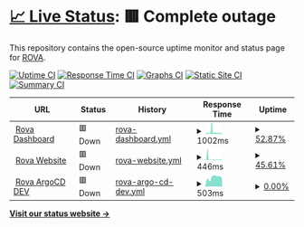 # [📈 Live Status](https://roava.github.io/rova-uptime-checks/): <!--live status--> **🟥 Complete outage**

This repository contains the open-source uptime monitor and status page for [ROVA](https://roava.github.io/rova-uptime-checks/).

[![Uptime CI](https://github.com/roava/rova-uptime-checks/workflows/Uptime%20CI/badge.svg)](https://github.com/roava/rova-uptime-checks/actions?query=workflow%3A%22Uptime+CI%22)
[![Response Time CI](https://github.com/roava/rova-uptime-checks/workflows/Response%20Time%20CI/badge.svg)](https://github.com/roava/rova-uptime-checks/actions?query=workflow%3A%22Response+Time+CI%22)
[![Graphs CI](https://github.com/roava/rova-uptime-checks/workflows/Graphs%20CI/badge.svg)](https://github.com/roava/rova-uptime-checks/actions?query=workflow%3A%22Graphs+CI%22)
[![Static Site CI](https://github.com/roava/rova-uptime-checks/workflows/Static%20Site%20CI/badge.svg)](https://github.com/roava/rova-uptime-checks/actions?query=workflow%3A%22Static+Site+CI%22)
[![Summary CI](https://github.com/roava/rova-uptime-checks/workflows/Summary%20CI/badge.svg)](https://github.com/roava/rova-uptime-checks/actions?query=workflow%3A%22Summary+CI%22)

<!--start: status pages-->
<!-- This summary is generated by Upptime (https://github.com/upptime/upptime) -->
<!-- Do not edit this manually, your changes will be overwritten -->
<!-- prettier-ignore -->
| URL | Status | History | Response Time | Uptime |
| --- | ------ | ------- | ------------- | ------ |
| <img alt="" src="https://icons.duckduckgo.com/ip3/dashboard.dev.getrova.io.ico" height="13"> [Rova Dashboard](https://dashboard.dev.getrova.io) | 🟥 Down | [rova-dashboard.yml](https://github.com/roava/rova-uptime-checks/commits/HEAD/history/rova-dashboard.yml) | <details><summary><img alt="Response time graph" src="./graphs/rova-dashboard/response-time-week.png" height="20"> 1002ms</summary><br><a href="https://roava.github.io/rova-uptime-checks/history/rova-dashboard"><img alt="Response time 876" src="https://img.shields.io/endpoint?url=https%3A%2F%2Fraw.githubusercontent.com%2Froava%2Frova-uptime-checks%2FHEAD%2Fapi%2Frova-dashboard%2Fresponse-time.json"></a><br><a href="https://roava.github.io/rova-uptime-checks/history/rova-dashboard"><img alt="24-hour response time 441" src="https://img.shields.io/endpoint?url=https%3A%2F%2Fraw.githubusercontent.com%2Froava%2Frova-uptime-checks%2FHEAD%2Fapi%2Frova-dashboard%2Fresponse-time-day.json"></a><br><a href="https://roava.github.io/rova-uptime-checks/history/rova-dashboard"><img alt="7-day response time 1002" src="https://img.shields.io/endpoint?url=https%3A%2F%2Fraw.githubusercontent.com%2Froava%2Frova-uptime-checks%2FHEAD%2Fapi%2Frova-dashboard%2Fresponse-time-week.json"></a><br><a href="https://roava.github.io/rova-uptime-checks/history/rova-dashboard"><img alt="30-day response time 876" src="https://img.shields.io/endpoint?url=https%3A%2F%2Fraw.githubusercontent.com%2Froava%2Frova-uptime-checks%2FHEAD%2Fapi%2Frova-dashboard%2Fresponse-time-month.json"></a><br><a href="https://roava.github.io/rova-uptime-checks/history/rova-dashboard"><img alt="1-year response time 876" src="https://img.shields.io/endpoint?url=https%3A%2F%2Fraw.githubusercontent.com%2Froava%2Frova-uptime-checks%2FHEAD%2Fapi%2Frova-dashboard%2Fresponse-time-year.json"></a></details> | <details><summary><a href="https://roava.github.io/rova-uptime-checks/history/rova-dashboard">52.87%</a></summary><a href="https://roava.github.io/rova-uptime-checks/history/rova-dashboard"><img alt="All-time uptime 49.19%" src="https://img.shields.io/endpoint?url=https%3A%2F%2Fraw.githubusercontent.com%2Froava%2Frova-uptime-checks%2FHEAD%2Fapi%2Frova-dashboard%2Fuptime.json"></a><br><a href="https://roava.github.io/rova-uptime-checks/history/rova-dashboard"><img alt="24-hour uptime 7.84%" src="https://img.shields.io/endpoint?url=https%3A%2F%2Fraw.githubusercontent.com%2Froava%2Frova-uptime-checks%2FHEAD%2Fapi%2Frova-dashboard%2Fuptime-day.json"></a><br><a href="https://roava.github.io/rova-uptime-checks/history/rova-dashboard"><img alt="7-day uptime 52.87%" src="https://img.shields.io/endpoint?url=https%3A%2F%2Fraw.githubusercontent.com%2Froava%2Frova-uptime-checks%2FHEAD%2Fapi%2Frova-dashboard%2Fuptime-week.json"></a><br><a href="https://roava.github.io/rova-uptime-checks/history/rova-dashboard"><img alt="30-day uptime 49.19%" src="https://img.shields.io/endpoint?url=https%3A%2F%2Fraw.githubusercontent.com%2Froava%2Frova-uptime-checks%2FHEAD%2Fapi%2Frova-dashboard%2Fuptime-month.json"></a><br><a href="https://roava.github.io/rova-uptime-checks/history/rova-dashboard"><img alt="1-year uptime 49.19%" src="https://img.shields.io/endpoint?url=https%3A%2F%2Fraw.githubusercontent.com%2Froava%2Frova-uptime-checks%2FHEAD%2Fapi%2Frova-dashboard%2Fuptime-year.json"></a></details>
| <img alt="" src="https://icons.duckduckgo.com/ip3/dev.getrova.com.ico" height="13"> [Rova Website](https://dev.getrova.com) | 🟥 Down | [rova-website.yml](https://github.com/roava/rova-uptime-checks/commits/HEAD/history/rova-website.yml) | <details><summary><img alt="Response time graph" src="./graphs/rova-website/response-time-week.png" height="20"> 446ms</summary><br><a href="https://roava.github.io/rova-uptime-checks/history/rova-website"><img alt="Response time 796" src="https://img.shields.io/endpoint?url=https%3A%2F%2Fraw.githubusercontent.com%2Froava%2Frova-uptime-checks%2FHEAD%2Fapi%2Frova-website%2Fresponse-time.json"></a><br><a href="https://roava.github.io/rova-uptime-checks/history/rova-website"><img alt="24-hour response time 376" src="https://img.shields.io/endpoint?url=https%3A%2F%2Fraw.githubusercontent.com%2Froava%2Frova-uptime-checks%2FHEAD%2Fapi%2Frova-website%2Fresponse-time-day.json"></a><br><a href="https://roava.github.io/rova-uptime-checks/history/rova-website"><img alt="7-day response time 446" src="https://img.shields.io/endpoint?url=https%3A%2F%2Fraw.githubusercontent.com%2Froava%2Frova-uptime-checks%2FHEAD%2Fapi%2Frova-website%2Fresponse-time-week.json"></a><br><a href="https://roava.github.io/rova-uptime-checks/history/rova-website"><img alt="30-day response time 796" src="https://img.shields.io/endpoint?url=https%3A%2F%2Fraw.githubusercontent.com%2Froava%2Frova-uptime-checks%2FHEAD%2Fapi%2Frova-website%2Fresponse-time-month.json"></a><br><a href="https://roava.github.io/rova-uptime-checks/history/rova-website"><img alt="1-year response time 796" src="https://img.shields.io/endpoint?url=https%3A%2F%2Fraw.githubusercontent.com%2Froava%2Frova-uptime-checks%2FHEAD%2Fapi%2Frova-website%2Fresponse-time-year.json"></a></details> | <details><summary><a href="https://roava.github.io/rova-uptime-checks/history/rova-website">45.61%</a></summary><a href="https://roava.github.io/rova-uptime-checks/history/rova-website"><img alt="All-time uptime 59.90%" src="https://img.shields.io/endpoint?url=https%3A%2F%2Fraw.githubusercontent.com%2Froava%2Frova-uptime-checks%2FHEAD%2Fapi%2Frova-website%2Fuptime.json"></a><br><a href="https://roava.github.io/rova-uptime-checks/history/rova-website"><img alt="24-hour uptime 36.31%" src="https://img.shields.io/endpoint?url=https%3A%2F%2Fraw.githubusercontent.com%2Froava%2Frova-uptime-checks%2FHEAD%2Fapi%2Frova-website%2Fuptime-day.json"></a><br><a href="https://roava.github.io/rova-uptime-checks/history/rova-website"><img alt="7-day uptime 45.61%" src="https://img.shields.io/endpoint?url=https%3A%2F%2Fraw.githubusercontent.com%2Froava%2Frova-uptime-checks%2FHEAD%2Fapi%2Frova-website%2Fuptime-week.json"></a><br><a href="https://roava.github.io/rova-uptime-checks/history/rova-website"><img alt="30-day uptime 59.90%" src="https://img.shields.io/endpoint?url=https%3A%2F%2Fraw.githubusercontent.com%2Froava%2Frova-uptime-checks%2FHEAD%2Fapi%2Frova-website%2Fuptime-month.json"></a><br><a href="https://roava.github.io/rova-uptime-checks/history/rova-website"><img alt="1-year uptime 59.90%" src="https://img.shields.io/endpoint?url=https%3A%2F%2Fraw.githubusercontent.com%2Froava%2Frova-uptime-checks%2FHEAD%2Fapi%2Frova-website%2Fuptime-year.json"></a></details>
| <img alt="" src="https://icons.duckduckgo.com/ip3/argocd.dev.getrova.io.ico" height="13"> [Rova ArgoCD DEV](https://argocd.dev.getrova.io) | 🟥 Down | [rova-argo-cd-dev.yml](https://github.com/roava/rova-uptime-checks/commits/HEAD/history/rova-argo-cd-dev.yml) | <details><summary><img alt="Response time graph" src="./graphs/rova-argo-cd-dev/response-time-week.png" height="20"> 503ms</summary><br><a href="https://roava.github.io/rova-uptime-checks/history/rova-argo-cd-dev"><img alt="Response time 510" src="https://img.shields.io/endpoint?url=https%3A%2F%2Fraw.githubusercontent.com%2Froava%2Frova-uptime-checks%2FHEAD%2Fapi%2Frova-argo-cd-dev%2Fresponse-time.json"></a><br><a href="https://roava.github.io/rova-uptime-checks/history/rova-argo-cd-dev"><img alt="24-hour response time 596" src="https://img.shields.io/endpoint?url=https%3A%2F%2Fraw.githubusercontent.com%2Froava%2Frova-uptime-checks%2FHEAD%2Fapi%2Frova-argo-cd-dev%2Fresponse-time-day.json"></a><br><a href="https://roava.github.io/rova-uptime-checks/history/rova-argo-cd-dev"><img alt="7-day response time 503" src="https://img.shields.io/endpoint?url=https%3A%2F%2Fraw.githubusercontent.com%2Froava%2Frova-uptime-checks%2FHEAD%2Fapi%2Frova-argo-cd-dev%2Fresponse-time-week.json"></a><br><a href="https://roava.github.io/rova-uptime-checks/history/rova-argo-cd-dev"><img alt="30-day response time 510" src="https://img.shields.io/endpoint?url=https%3A%2F%2Fraw.githubusercontent.com%2Froava%2Frova-uptime-checks%2FHEAD%2Fapi%2Frova-argo-cd-dev%2Fresponse-time-month.json"></a><br><a href="https://roava.github.io/rova-uptime-checks/history/rova-argo-cd-dev"><img alt="1-year response time 510" src="https://img.shields.io/endpoint?url=https%3A%2F%2Fraw.githubusercontent.com%2Froava%2Frova-uptime-checks%2FHEAD%2Fapi%2Frova-argo-cd-dev%2Fresponse-time-year.json"></a></details> | <details><summary><a href="https://roava.github.io/rova-uptime-checks/history/rova-argo-cd-dev">0.00%</a></summary><a href="https://roava.github.io/rova-uptime-checks/history/rova-argo-cd-dev"><img alt="All-time uptime 0.00%" src="https://img.shields.io/endpoint?url=https%3A%2F%2Fraw.githubusercontent.com%2Froava%2Frova-uptime-checks%2FHEAD%2Fapi%2Frova-argo-cd-dev%2Fuptime.json"></a><br><a href="https://roava.github.io/rova-uptime-checks/history/rova-argo-cd-dev"><img alt="24-hour uptime 0.00%" src="https://img.shields.io/endpoint?url=https%3A%2F%2Fraw.githubusercontent.com%2Froava%2Frova-uptime-checks%2FHEAD%2Fapi%2Frova-argo-cd-dev%2Fuptime-day.json"></a><br><a href="https://roava.github.io/rova-uptime-checks/history/rova-argo-cd-dev"><img alt="7-day uptime 0.00%" src="https://img.shields.io/endpoint?url=https%3A%2F%2Fraw.githubusercontent.com%2Froava%2Frova-uptime-checks%2FHEAD%2Fapi%2Frova-argo-cd-dev%2Fuptime-week.json"></a><br><a href="https://roava.github.io/rova-uptime-checks/history/rova-argo-cd-dev"><img alt="30-day uptime 0.00%" src="https://img.shields.io/endpoint?url=https%3A%2F%2Fraw.githubusercontent.com%2Froava%2Frova-uptime-checks%2FHEAD%2Fapi%2Frova-argo-cd-dev%2Fuptime-month.json"></a><br><a href="https://roava.github.io/rova-uptime-checks/history/rova-argo-cd-dev"><img alt="1-year uptime 0.00%" src="https://img.shields.io/endpoint?url=https%3A%2F%2Fraw.githubusercontent.com%2Froava%2Frova-uptime-checks%2FHEAD%2Fapi%2Frova-argo-cd-dev%2Fuptime-year.json"></a></details>

<!--end: status pages-->

[**Visit our status website →**](https://roava.github.io/rova-uptime-checks)
